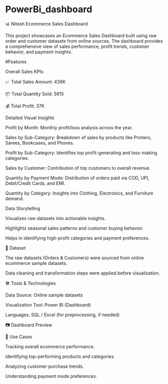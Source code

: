 # PowerBi_dashboard
📊 Nitesh Ecommerce Sales Dashboard

This project showcases an Ecommerce Sales Dashboard built using raw order and customer datasets from online sources. The dashboard provides a comprehensive view of sales performance, profit trends, customer behavior, and payment insights.

#Features

Overall Sales KPIs

📈 Total Sales Amount: 438K

📦 Total Quantity Sold: 5615

💰 Total Profit: 37K

Detailed Visual Insights

Profit by Month: Monthly profit/loss analysis across the year.

Sales by Sub-Category: Breakdown of sales by products like Printers, Sarees, Bookcases, and Phones.

Profit by Sub-Category: Identifies top profit-generating and loss-making categories.

Sales by Customer: Contribution of top customers to overall revenue.

Quantity by Payment Mode: Distribution of orders paid via COD, UPI, Debit/Credit Cards, and EMI.

Quantity by Category: Insights into Clothing, Electronics, and Furniture demand.

Data Storytelling

Visualizes raw datasets into actionable insights.

Highlights seasonal sales patterns and customer buying behavior.

Helps in identifying high-profit categories and payment preferences.

📂 Dataset

The raw datasets (Orders & Customers) were sourced from online ecommerce sample datasets.

Data cleaning and transformation steps were applied before visualization.

🛠️ Tools & Technologies

Data Source: Online sample datasets

Visualization Tool: Power BI (Dashboard)

Languages: SQL / Excel (for preprocessing, if needed)

📷 Dashboard Preview

📌 Use Cases

Tracking overall ecommerce performance.

Identifying top-performing products and categories.

Analyzing customer purchase trends.

Understanding payment mode preferences.
